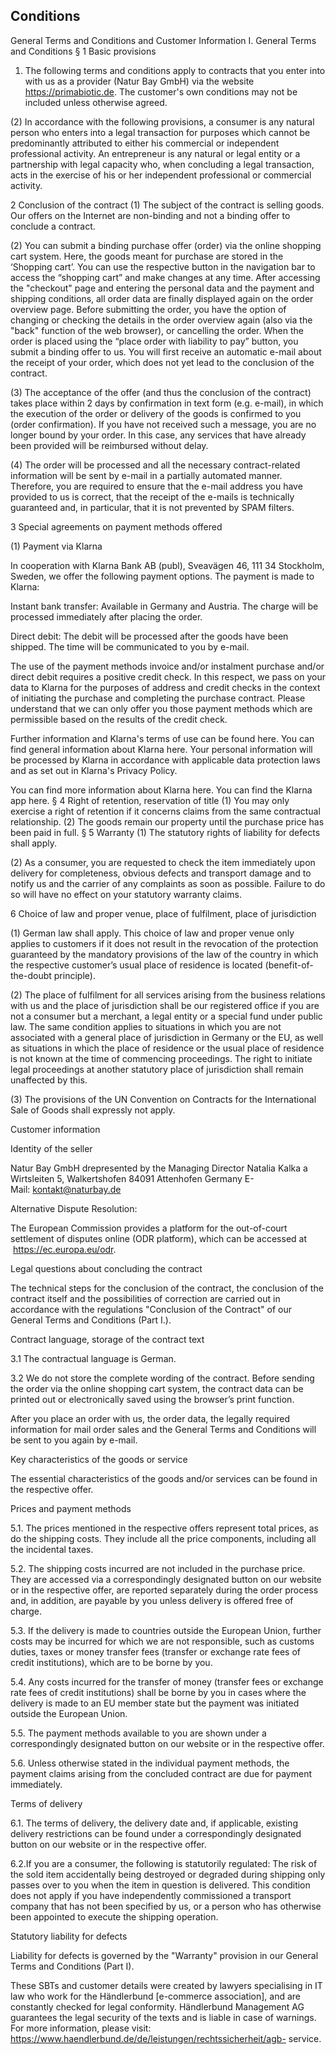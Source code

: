 ## Conditions

General Terms and Conditions and Customer Information I. General Terms and Conditions
§ 1 Basic provisions

1) The following terms and conditions apply to contracts that you enter into with us as a provider (Natur Bay GmbH) via the website https://primabiotic.de. The customer's own conditions may not be included unless otherwise agreed.

(2) In accordance with the following provisions, a consumer is any natural person who enters into a legal transaction for purposes which cannot be predominantly attributed to either his commercial or  independent professional activity. An entrepreneur is any natural or legal entity or a partnership with legal capacity who, when concluding a legal transaction, acts in the exercise of his or her independent professional or commercial activity.

2 Conclusion of the contract
(1) The subject of the contract is selling goods.
Our offers on the Internet are non-binding and not a binding offer to conclude a contract.

(2) You can submit a binding purchase offer (order) via the online shopping cart system.
Here, the goods meant for purchase are stored in the ‘Shopping cart’. You can use the respective button in the navigation bar to access the “shopping cart” and make changes at any time. After accessing the "checkout" page and entering the personal data and the payment and shipping conditions, all order data are finally displayed again on the order overview page.
Before submitting the order, you have the option of changing or checking the details in the order overview again (also via the "back" function of the web browser), or cancelling the order.
When the order is placed using the “place order with liability to pay” button, you submit a binding offer to us.
You will first receive an automatic e-mail about the receipt of your order, which does not yet lead to the conclusion of the contract.

(3) The acceptance of the offer (and thus the conclusion of the contract) takes place within 2 days by confirmation in text form (e.g. e-mail), in which the execution of the order or delivery of the goods is confirmed to you (order confirmation).
If you have not received such a message, you are no longer bound by your order. In this case, any services that have already been provided will be reimbursed without delay.

(4) The order will be processed and all the necessary contract-related information will be sent by e-mail in a partially automated manner. Therefore, you are required to ensure that the e-mail address you have provided to us is correct, that the receipt of the e-mails is technically guaranteed and, in particular, that it is not prevented by SPAM filters.

3 Special agreements on payment methods offered

(1) Payment via Klarna

In cooperation with Klarna Bank AB (publ), Sveavägen 46, 111 34 Stockholm, Sweden, we offer the following payment options. The payment is made to Klarna:

Instant bank transfer: Available in Germany and Austria. The charge will be processed immediately after placing the order.

Direct debit: The debit will be processed after the goods have been shipped. The time will be communicated to you by e-mail.

The use of the payment methods invoice and/or instalment purchase and/or direct debit requires a positive credit check. In this respect, we pass on your data to Klarna for the purposes of address and credit checks in the context of initiating the purchase and completing the purchase contract. Please understand that we can only offer you those payment methods which are permissible based on the results of the credit check.

Further information and Klarna's terms of use can be found here. You can find general information about Klarna here. Your personal information will be processed by Klarna in accordance with applicable data protection laws and as set out in Klarna's Privacy Policy.

You can find more information about Klarna here. You can find the Klarna app here.
§ 4 Right of retention, reservation of title
(1) You may only exercise a right of retention if it concerns claims from the same contractual relationship. (2) The goods remain our property until the purchase price has been paid in full.
§ 5 Warranty
(1) The statutory rights of liability for defects shall apply.

(2) As a consumer, you are requested to check the item immediately upon delivery for completeness, obvious defects and transport damage and to notify us and the carrier of any complaints as soon as possible. Failure to do so will have no effect on your statutory warranty claims.

6 Choice of law and proper venue, place of fulfilment, place of jurisdiction

(1) German law shall apply. This choice of law and proper venue only applies to customers if it does not result in the revocation of the protection guaranteed by the mandatory provisions of the law of the country in which the respective customer’s usual place of residence is located (benefit-of-the-doubt principle).

(2) The place of fulfilment for all services arising from the business relations with us and the place of jurisdiction shall be our registered office if you are not a consumer but a merchant, a legal entity or a special fund under public law.
The same condition applies to situations in which you are not associated with a general place of jurisdiction in Germany or the EU, as well as situations in which the place of residence or the usual place of residence is not known at the time of commencing proceedings. The right to initiate legal proceedings at another statutory place of jurisdiction shall remain unaffected by this.

(3) The provisions of the UN Convention on Contracts for the International Sale of Goods shall expressly not apply.

Customer information

Identity of the seller

Natur Bay GmbH
drepresented by the Managing Director Natalia Kalka a 
Wirtsleiten 5, Walkertshofen
84091 Attenhofen
Germany
E-Mail: kontakt@naturbay.de

Alternative Dispute Resolution:

The European Commission provides a platform for the out-of-court settlement of disputes online (ODR platform), which can be accessed at  https://ec.europa.eu/odr.

Legal questions about concluding the contract

The technical steps for the conclusion of the contract, the conclusion of the contract itself and the possibilities of correction are carried out in accordance with the regulations "Conclusion of the Contract" of our General Terms and Conditions (Part I.).

Contract language, storage of the contract text

3.1 The contractual language is German.

3.2 We do not store the complete wording of the contract. Before sending the order via the online shopping cart system, the contract data can be printed out or electronically saved using the browser’s print function. 

After you place an order with us, the order data, the legally required information for mail order sales and the General Terms and Conditions will be sent to you again by e-mail.

Key characteristics of the goods or service

The essential characteristics of the goods and/or services can be found in the respective offer.

Prices and payment methods

5.1. The prices mentioned in the respective offers represent total prices, as do the shipping costs. They include all the price components, including all the incidental taxes.

5.2. The shipping costs incurred are not included in the purchase price. They are accessed via a correspondingly designated button on our website or in the respective offer, are reported separately during the order process and, in addition, are payable by you unless delivery is offered free of charge.

5.3. If the delivery is made to countries outside the European Union, further costs may be incurred for which we are not responsible, such as customs duties, taxes or money transfer fees (transfer or exchange rate fees of credit institutions), which are to be borne by you.

5.4. Any costs incurred for the transfer of money (transfer fees or exchange rate fees of credit institutions) shall be borne by you in cases where the delivery is made to an EU member state but the payment was initiated outside the European Union.

5.5. The payment methods available to you are shown under a correspondingly designated button on our website or in the respective offer.

5.6. Unless otherwise stated in the individual payment methods, the payment claims arising from the concluded contract are due for payment immediately.

Terms of delivery

6.1. The terms of delivery, the delivery date and, if applicable, existing delivery restrictions can be found under a correspondingly designated button on our website or in the respective offer.

6.2.If you are a consumer, the following is statutorily regulated: The risk of the sold item accidentally being destroyed or degraded during shipping only passes over to you when the item in question is delivered. This condition does not apply if you have independently commissioned a transport company that has not been specified by us, or a person who has otherwise been appointed to execute the shipping operation.

Statutory liability for defects

Liability for defects is governed by the "Warranty" provision in our General Terms and Conditions (Part I).

These SBTs and customer details were created by lawyers specialising in IT law who work for the Händlerbund [e-commerce association], and are constantly checked for legal conformity. Händlerbund Management AG guarantees the legal security of the texts and is liable in case of warnings. For more information, please visit: https://www.haendlerbund.de/de/leistungen/rechtssicherheit/agb- service.
